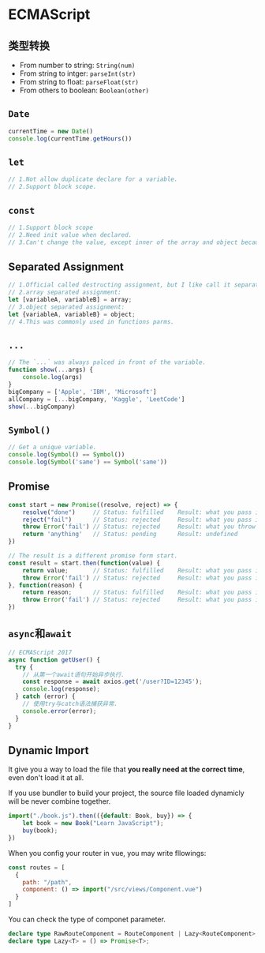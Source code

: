 # ECMAScript

## 类型转换

* From number to string: `String(num)`
* From string to intger: `parseInt(str)`
* From string to float: `parseFloat(str)`
* From others to boolean: `Boolean(other)`

## `Date`

```javascript
currentTime = new Date()
console.log(currentTime.getHours())
```

## `let`

```javascript
// 1.Not allow duplicate declare for a variable.
// 2.Support block scope.
```

## `const`

```javascript
// 1.Support block scope
// 2.Need init value when declared.
// 3.Can't change the value, except inner of the array and object because of the address.
```

## Separated Assignment

```javascript
// 1.Official called destructing assignment, but I like call it separated assignment.
// 2.array separated assignment:
let [variableA, variableB] = array;
// 3.object separated assignment:
let {variableA, variableB} = object;
// 4.This was commonly used in functions parms.
```

## `...`

```javascript
// The `...` was always palced in front of the variable.
function show(...args) {
    console.log(args)
}
bigCompany = ['Apple', 'IBM', 'Microsoft']
allCompany = [...bigCompany, 'Kaggle', 'LeetCode']
show(...bigCompany)
```

## `Symbol()`

```javascript
// Get a unique variable.
console.log(Symbol() == Symbol())
console.log(Symbol('same') == Symbol('same'))
```

## Promise

```javascript
const start = new Promise((resolve, reject) => {
    resolve("done")     // Status: fulfilled    Result: what you pass in
    reject("fail")      // Status: rejected     Result: what you pass in
    throw Error('fail') // Status: rejected     Result: what you throw out
    return 'anything'   // Status: pending      Result: undefined
})

// The result is a different promise form start.
const result = start.then(function(value) {
    return value;       // Status: fulfilled    Result: what you pass in
    throw Error('fail') // Status: rejected     Result: what you pass in
}, function(reason) {
    return reason;      // Status: fulfilled    Result: what you pass in
    throw Error('fail') // Status: rejected     Result: what you pass in
})
```

## `async`和`await`

```javascript
// ECMAScript 2017
async function getUser() {
  try {
    // 从第一个await语句开始异步执行.
    const response = await axios.get('/user?ID=12345');
    console.log(response);
  } catch (error) {
    // 使用try与catch语法捕获异常.
    console.error(error);
  }
}
```

## Dynamic Import

It give you a way to load the file that **you really need at the correct time**, even don't load it at all.

If you use bundler to build your project, the source file loaded dynamicly will be never combine together.

```javascript
import("./book.js").then(({default: Book, buy}) => {
    let book = new Book("Learn JavaScript");
    buy(book);
})
```

When you config your router in vue, you may write fllowings:

```js
const routes = [
  {
    path: "/path",
    component: () => import("/src/views/Component.vue")
  }
]
```

You can check the type of componet parameter.

```ts
declare type RawRouteComponent = RouteComponent | Lazy<RouteComponent>;
declare type Lazy<T> = () => Promise<T>;
```

